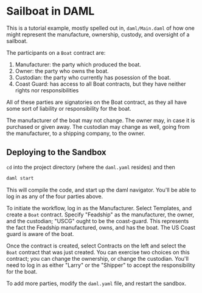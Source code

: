# Sailboat in DAML

This is a tutorial example, mostly spelled out in, `daml/Main.daml` of how one might represent the manufacture, ownership, custody, and oversight of a sailboat. 

The participants on a `Boat` contract are:
1. Manufacturer: the party which produced the boat.
2. Owner: the party who owns the boat.
3. Custodian: the party who currently has posession of the boat.
4. Coast Guard: has access to all Boat contracts, but they have neither rights nor responsibilities

All of these parties are signatories on the Boat contract, as they all have some sort of liability or responsibility for the boat. 

The manufacturer of the boat may not change. The owner may, in case it is purchased or given away. The custodian may change as well, going from the manufacturer, to a shipping company, to the owner. 

## Deploying to the Sandbox

`cd` into the project directory (where the `daml.yaml` resides) and then 
```bash
daml start
```
This will compile the code, and start up the daml navigator. You'll be able to log in as any of the four parties above. 

To initiate the workflow, log in as the Manufacturer. Select Templates, and create a `Boat` contract. Specify "Feadship" as the manufacturer, the owner, and the custodian; "USCG" ought to be the coast-guard. This represents the fact the Feadship manufactured, owns, and has the boat. The US Coast guard is aware of the boat.

Once the contract is created, select Contracts on the left and select the `Boat` contract that was just created. You can exercise two choices on this contract; you can change the ownership, or change the custodian. You'll need to log in as either "Larry" or the "Shipper" to accept the responsibility for the boat.

To add more parties, modify the `daml.yaml` file, and restart the sandbox.
